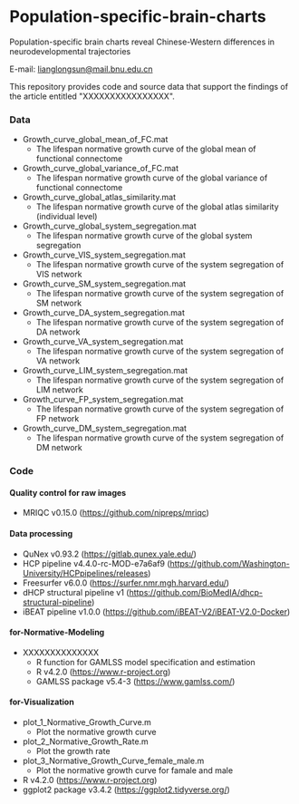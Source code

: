 # Population-specific-brain-charts
Population-specific brain charts reveal Chinese-Western differences in neurodevelopmental trajectories

E-mail: lianglongsun@mail.bnu.edu.cn

This repository provides code and source data that support the findings of the article entitled "XXXXXXXXXXXXXXXX".


### Data 
- Growth_curve_global_mean_of_FC.mat
  - The lifespan normative growth curve of the global mean of functional connectome
- Growth_curve_global_variance_of_FC.mat
  - The lifespan normative growth curve of the global variance of functional connectome
- Growth_curve_global_atlas_similarity.mat
  - The lifespan normative growth curve of the global atlas similarity (individual level)
- Growth_curve_global_system_segregation.mat
  - The lifespan normative growth curve of the global system segregation
- Growth_curve_VIS_system_segregation.mat
  - The lifespan normative growth curve of the system segregation of VIS network
- Growth_curve_SM_system_segregation.mat
  - The lifespan normative growth curve of the system segregation of SM network
- Growth_curve_DA_system_segregation.mat
  - The lifespan normative growth curve of the system segregation of DA network
- Growth_curve_VA_system_segregation.mat
  - The lifespan normative growth curve of the system segregation of VA network
- Growth_curve_LIM_system_segregation.mat
  - The lifespan normative growth curve of the system segregation of LIM network
- Growth_curve_FP_system_segregation.mat
  - The lifespan normative growth curve of the system segregation of FP network
- Growth_curve_DM_system_segregation.mat
  - The lifespan normative growth curve of the system segregation of DM network


### Code
#### Quality control for raw images
- MRIQC v0.15.0 (https://github.com/nipreps/mriqc)
#### Data processing
- QuNex v0.93.2 (https://gitlab.qunex.yale.edu/)
- HCP pipeline v4.4.0-rc-MOD-e7a6af9 (https://github.com/Washington-University/HCPpipelines/releases)
- Freesurfer v6.0.0 (https://surfer.nmr.mgh.harvard.edu/)
- dHCP structural pipeline v1 (https://github.com/BioMedIA/dhcp-structural-pipeline)
- iBEAT pipeline v1.0.0 (https://github.com/iBEAT-V2/iBEAT-V2.0-Docker)
#### for-Normative-Modeling
- XXXXXXXXXXXXXX
  - R function for GAMLSS model specification and estimation
  - R v4.2.0 (https://www.r-project.org)
  - GAMLSS package v5.4-3 (https://www.gamlss.com/)

#### for-Visualization
- plot_1_Normative_Growth_Curve.m
  - Plot the normative growth curve
- plot_2_Normative_Growth_Rate.m
  - Plot the growth rate
- plot_3_Normative_Growth_Curve_female_male.m
  - Plot the normative growth curve for famale and male
- R v4.2.0 (https://www.r-project.org)
- ggplot2 package v3.4.2 (https://ggplot2.tidyverse.org/)
